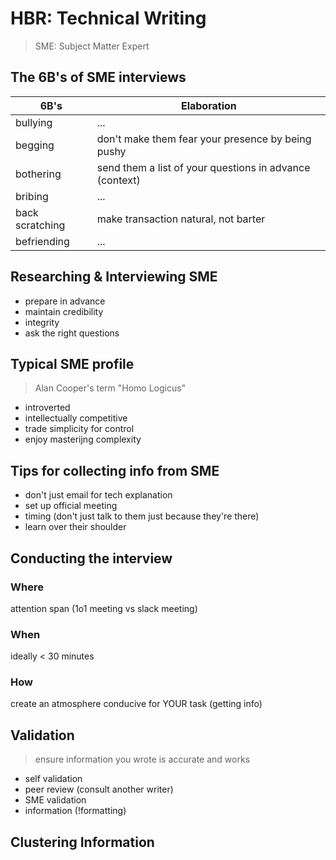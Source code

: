 # HBR: Technical Writing
> SME: Subject Matter Expert
## The 6B's of SME interviews

| 6B's              | Elaboration                                               | 
| -------------     |-------------                                              |
| bullying          | ...                                                       |
| begging           | don't make them fear your presence by being pushy         |
| bothering         | send them a list of your questions in advance (context)   |
| bribing           | ...                                                       |
| back scratching   | make transaction natural, not barter                      |
| befriending       | ...                                                       |

## Researching & Interviewing SME
- prepare in advance
- maintain credibility
- integrity
- ask the right questions

## Typical SME profile
> Alan Cooper's term "Homo Logicus"
- introverted
- intellectually competitive
- trade simplicity for control
- enjoy masterijng complexity

## Tips for collecting info from SME
- don't just email for tech explanation
- set up official meeting
- timing (don't just talk to them just because they're there)
- learn over their shoulder

## Conducting the interview
### Where
attention span (1o1 meeting vs slack meeting)

### When
ideally < 30 minutes

### How
create an atmosphere conducive for YOUR task (getting info)

## Validation
> ensure information you wrote is accurate and works
- self validation
- peer review (consult another writer)
- SME validation
- information (!formatting)

## Clustering Information
